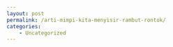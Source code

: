 ```yaml
---
layout: post
permalink: /arti-mimpi-kita-menyisir-rambut-rontok/
categories:
    - Uncategorized
---
```


